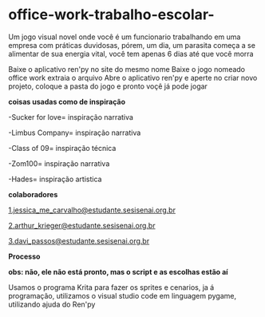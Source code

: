 # office-work-trabalho-escolar-
Um jogo visual novel onde você é um funcionario trabalhando em uma empresa com práticas duvidosas, pórem, um dia, um parasita começa a se alimentar de sua energia vital, você tem apenas 6 dias até que você morra


Baixe o aplicativo ren'py no site do mesmo nome
Baixe o jogo nomeado office work extraia o arquivo 
Abre o aplicativo ren'py e aperte no criar novo projeto, coloque a pasta do jogo e pronto voçê já pode jogar

**coisas usadas como de inspiração**


-Sucker for love= inspiração narrativa

-Limbus Company= inspiração narrativa

-Class of 09= inspiração técnica

-Zom100= inspiração narrativa

-Hades= inspiração artistica

**colaboradores**


1.jessica_me_carvalho@estudante.sesisenai.org.br

2.arthur_krieger@estudante.sesisenai.org.br

3.davi_passos@estudante.sesisenai.org.br

**Processo**


**obs: não, ele não está pronto, mas o script e as escolhas estão aí**

Usamos o programa Krita para fazer os sprites e cenarios, ja á programação, utilizamos o visual studio code em linguagem pygame, utilizando ajuda do Ren'py
